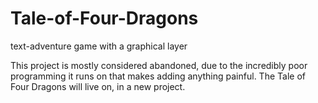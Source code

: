 # Tale-of-Four-Dragons
text-adventure game with a graphical layer

This project is mostly considered abandoned, due to the incredibly poor programming it runs on that makes adding anything painful.
The Tale of Four Dragons will live on, in a new project.
